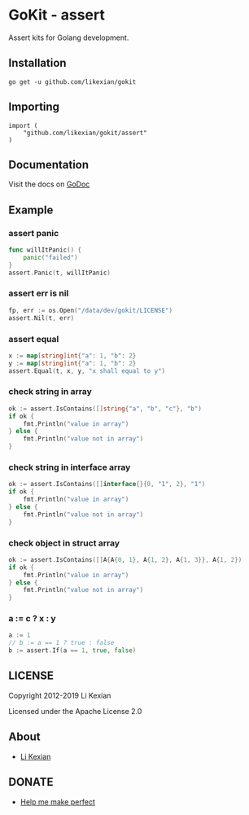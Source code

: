 # GoKit - assert

Assert kits for Golang development.

## Installation

    go get -u github.com/likexian/gokit

## Importing

    import (
        "github.com/likexian/gokit/assert"
    )

## Documentation

Visit the docs on [GoDoc](https://godoc.org/github.com/likexian/gokit/assert)

## Example

### assert panic

```go
func willItPanic() {
    panic("failed")
}
assert.Panic(t, willItPanic)
```

### assert err is nil

```go
fp, err := os.Open("/data/dev/gokit/LICENSE")
assert.Nil(t, err)
```

### assert equal

```go
x := map[string]int{"a": 1, "b": 2}
y := map[string]int{"a": 1, "b": 2}
assert.Equal(t, x, y, "x shall equal to y")
```

### check string in array

```go
ok := assert.IsContains([]string{"a", "b", "c"}, "b")
if ok {
    fmt.Println("value in array")
} else {
    fmt.Println("value not in array")
}
```

### check string in interface array

```go
ok := assert.IsContains([]interface{}{0, "1", 2}, "1")
if ok {
    fmt.Println("value in array")
} else {
    fmt.Println("value not in array")
}
```

### check object in struct array

```go
ok := assert.IsContains([]A{A{0, 1}, A{1, 2}, A{1, 3}}, A{1, 2})
if ok {
    fmt.Println("value in array")
} else {
    fmt.Println("value not in array")
}
```

### a := c ? x : y

```go
a := 1
// b := a == 1 ? true : false
b := assert.If(a == 1, true, false)
```

## LICENSE

Copyright 2012-2019 Li Kexian

Licensed under the Apache License 2.0

## About

- [Li Kexian](https://www.likexian.com/)

## DONATE

- [Help me make perfect](https://www.likexian.com/donate/)
